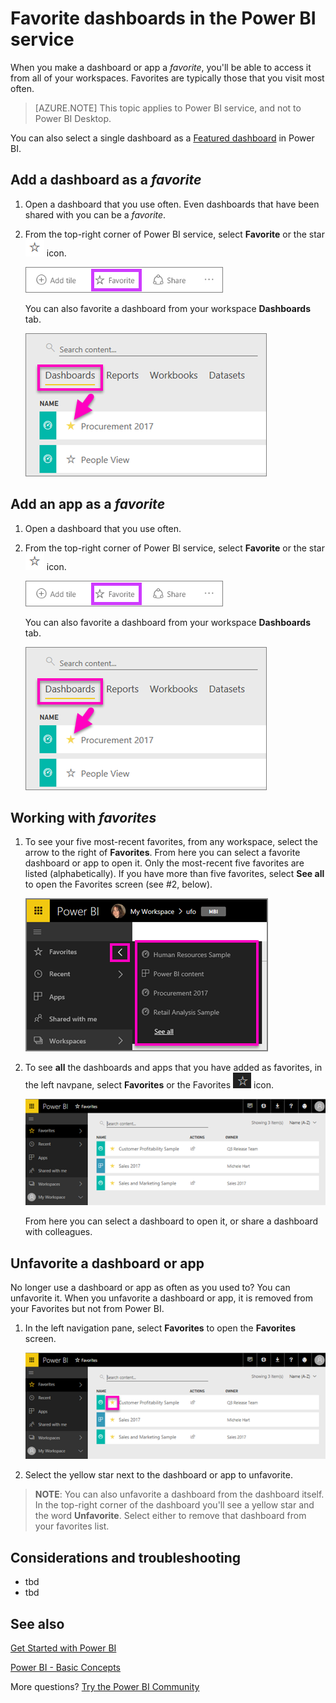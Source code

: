 <properties
   pageTitle="Favorites in Power BI service (dashboards and apps)"
   description="Documentation on how to set apps and dashboards as favorites in Power BI service"
   services="powerbi"
   documentationCenter=""
   authors="mihart"
   manager="erikre"
   backup=""
   editor=""
   tags=""
   qualityFocus="no"
   qualityDate=""/>

<tags
   ms.service="powerbi"
   ms.devlang="NA"
   ms.topic="article"
   ms.tgt_pltfrm="NA"
   ms.workload="powerbi"
   ms.date="04/16/2017"
   ms.author="mihart"/>

# Favorite dashboards in the Power BI service

When you make a dashboard or app a *favorite*,  you'll be able to access it from all of your workspaces.  Favorites are typically those that you visit most often.

>[AZURE.NOTE] This topic applies to Power BI service, and not to Power BI Desktop.

You can also select a single dashboard as a [Featured dashboard](powerbi-service-featured-dashboards.md) in Power BI.

## Add a dashboard as a *favorite*

1.  Open a dashboard that you use often. Even dashboards that have been shared with you can be a *favorite*.

2.  From the top-right corner of Power BI service, select **Favorite** or the star ![](media/powerbi-service-favorite-dashboards/power-bi-favorite-icon.png)  icon.

    ![](media/powerbi-service-favorite-dashboards/powerbi-dashboard-favorite.png)

    You can also favorite a dashboard from your workspace **Dashboards** tab.

    ![](media/powerbi-service-favorite-dashboards/power-bi-dashboard-favorite.png)


##    Add an app as a *favorite*

1.  Open a dashboard that you use often.

2.  From the top-right corner of Power BI service, select **Favorite** or the star ![](media/powerbi-service-favorite-dashboards/power-bi-favorite-icon.png)  icon.

    ![](media/powerbi-service-favorite-dashboards/powerbi-dashboard-favorite.png)

    You can also favorite a dashboard from your workspace **Dashboards** tab.

    ![](media/powerbi-service-favorite-dashboards/power-bi-dashboard-favorite.png)

##    Working with *favorites*

1.    To see your five most-recent favorites, from any workspace, select the arrow to the right of **Favorites**.  From here you can select a favorite dashboard or app to open it. Only the most-recent five favorites are listed (alphabetically). If you have more than five favorites, select **See all** to open the Favorites screen (see #2, below). 

      ![](media/powerbi-service-favorite-dashboards/power-bi-favorite-flyout-new.png)

2. To see **all** the dashboards and apps that you have added as favorites, in the left navpane, select **Favorites** or the Favorites ![](media/powerbi-service-favorite-dashboards/power-bi-favorites-icon.png)  icon.  

    ![](media/powerbi-service-favorite-dashboards/power-bi-favorites-screen.png)

   From here you can select a dashboard to open it, or share a dashboard with colleagues.

## Unfavorite a dashboard or app

No longer use a dashboard or app as often as you used to?  You can unfavorite it. When you unfavorite a dashboard or app, it is removed from your Favorites but not from Power BI.


1.  In the left navigation pane, select **Favorites** to open the **Favorites** screen.

    ![](media/powerbi-service-favorite-dashboards/power-bi-unfavorites-screen.png)

2. Select the yellow star next to the dashboard or app to unfavorite.

>**NOTE**: You can also unfavorite a dashboard from the dashboard itself. In the top-right corner of the dashboard you'll see a yellow star and the word **Unfavorite**. Select either to remove that dashboard from your favorites list.  
##    Considerations and troubleshooting

-    tbd
- tbd

## See also

[Get Started with Power BI](powerbi-service-get-started.md)

[Power BI - Basic Concepts](powerbi-service-basic-concepts.md)

More questions? [Try the Power BI Community](http://community.powerbi.com/)

